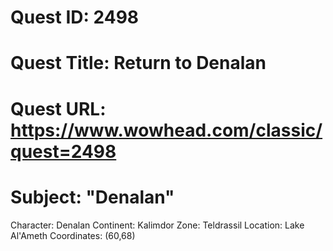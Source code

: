 # Quest ID: 2498
# Quest Title: Return to Denalan
# Quest URL: https://www.wowhead.com/classic/quest=2498
# Subject: "Denalan"
Character: Denalan
Continent: Kalimdor
Zone: Teldrassil
Location: Lake Al'Ameth
Coordinates: (60,68)